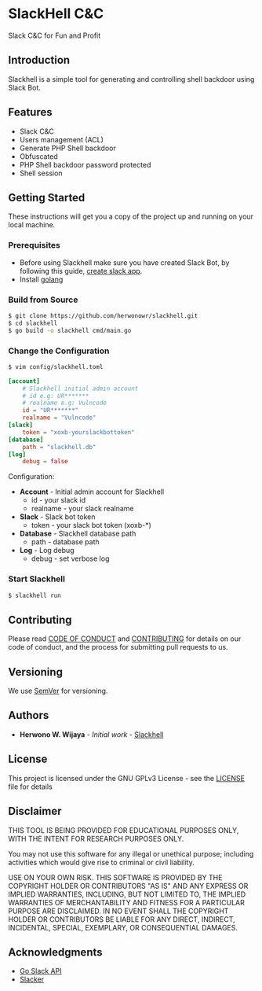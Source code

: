 # SlackHell C&C

Slack C&C for Fun and Profit

## Introduction

Slackhell is a simple tool for generating and controlling shell backdoor using Slack Bot.

## Features

* Slack C&C
* Users management (ACL)
* Generate PHP Shell backdoor
* Obfuscated
* PHP Shell backdoor password protected
* Shell session

## Getting Started

These instructions will get you a copy of the project up and running on your local machine.

### Prerequisites

* Before using Slackhell make sure you have created Slack Bot, by following this guide, [create slack app](https://api.slack.com/start/overview).
* Install [golang](https://golang.org/doc/install)

### Build from Source

```bash
$ git clone https://github.com/herwonowr/slackhell.git
$ cd slackhell
$ go build -o slackhell cmd/main.go
```

### Change the Configuration

```bash
$ vim config/slackhell.toml
```

```toml
[account]
    # Slackhell initial admin account
    # id e.g: UR*******
    # realname e.g: Vulncode
    id = "UR*******"
    realname = "Vulncode"
[slack]
    token = "xoxb-yourslackbottoken"
[database]
    path = "slackhell.db"
[log]
    debug = false
```

Configuration:

* **Account** - Initial admin account for Slackhell
  * id - your slack id
  * realname - your slack realname
* **Slack** - Slack bot token
  * token - your slack bot token (xoxb-*)
* **Database** - Slackhell database path
  * path - database path
* **Log** - Log debug
  * debug - set verbose log

### Start Slackhell

```bash
$ slackhell run
```

## Contributing

Please read [CODE OF CONDUCT](CODE_OF_CONDUCT.md) and [CONTRIBUTING](CONTRIBUTING.md) for details on our code of conduct, and the process for submitting pull requests to us.

## Versioning

We use [SemVer](http://semver.org/) for versioning.

## Authors

* **Herwono W. Wijaya** - *Initial work* - [Slackhell](https://github.com/herwonowr/slackhell)

## License

This project is licensed under the GNU GPLv3 License - see the [LICENSE](LICENSE) file for details

## Disclaimer

THIS TOOL IS BEING PROVIDED FOR EDUCATIONAL PURPOSES ONLY, WITH THE INTENT FOR RESEARCH PURPOSES ONLY.

You may not use this software for any illegal or unethical purpose; including activities which would give rise to criminal or civil liability.

USE ON YOUR OWN RISK. THIS SOFTWARE IS PROVIDED BY THE COPYRIGHT HOLDER OR CONTRIBUTORS "AS IS" AND ANY EXPRESS OR IMPLIED WARRANTIES, INCLUDING, BUT NOT LIMITED TO, THE IMPLIED WARRANTIES OF MERCHANTABILITY AND FITNESS FOR A PARTICULAR PURPOSE ARE DISCLAIMED. IN NO EVENT SHALL THE COPYRIGHT HOLDER OR CONTRIBUTORS BE LIABLE FOR ANY DIRECT, INDIRECT, INCIDENTAL, SPECIAL, EXEMPLARY, OR CONSEQUENTIAL DAMAGES.

## Acknowledgments

* [Go Slack API](https://github.com/nlopes/slack)
* [Slacker](https://github.com/shomali11/slacker)